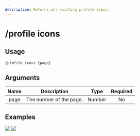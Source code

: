 ```yaml
---
description: Returns all existing profile icons.
---
```


# /profile icons

## Usage

```
/profile icons {page}
```

## Arguments

| Name | Description             | Type   | Required |
| :--: | :---------------------: | :----: | :------: |
| page | The number of the page. | Number | No       |

## Examples

![](https://forkman.vercel.app/_media/examples/profile/icons-0.png)
![](https://forkman.vercel.app/_media/examples/profile/icons-1.png)